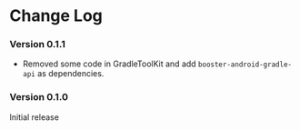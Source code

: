 # Change Log

### Version 0.1.1

- Removed some code in GradleToolKit and add `booster-android-gradle-api` as dependencies.

### Version 0.1.0

Initial release